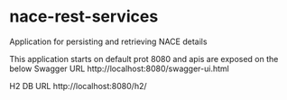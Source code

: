 # nace-rest-services
Application for persisting and retrieving NACE details

This application starts on default prot 8080 and apis are exposed on the below Swagger URL
http://localhost:8080/swagger-ui.html

H2 DB URL
http://localhost:8080/h2/
